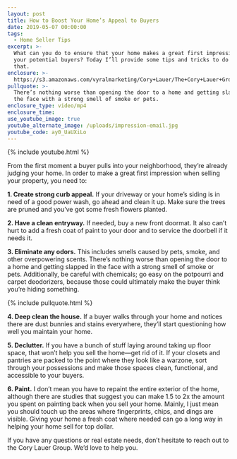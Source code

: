 ```yaml
---
layout: post
title: How to Boost Your Home’s Appeal to Buyers
date: 2019-05-07 00:00:00
tags:
  - Home Seller Tips
excerpt: >-
  What can you do to ensure that your home makes a great first impression on
  your potential buyers? Today I’ll provide some tips and tricks to do just
  that.
enclosure: >-
  https://s3.amazonaws.com/vyralmarketing/Cory+Lauer/The+Cory+Lauer+Group-+How+to+Boost+Your+Homes+Appeal+to+Buyers.mp4
pullquote: >-
  There’s nothing worse than opening the door to a home and getting slapped in
  the face with a strong smell of smoke or pets.
enclosure_type: video/mp4
enclosure_time:
use_youtube_image: true
youtube_alternate_image: /uploads/impression-email.jpg
youtube_code: ay0_UaUXiLo
---
```


{% include youtube.html %}

From the first moment a buyer pulls into your neighborhood, they’re already judging your home. In order to make a great first impression when selling your property, you need to:

**1\. Create strong curb appeal.** If your driveway or your home’s siding is in need of a good power wash, go ahead and clean it up. Make sure the trees are pruned and you’ve got some fresh flowers planted.&nbsp;

**2\. Have a clean entryway.** If needed, buy a new front doormat. It also can’t hurt to add a fresh coat of paint to your door and to service the doorbell if it needs it.&nbsp;

**3\. Eliminate any odors.** This includes smells caused by pets, smoke, and other overpowering scents. There’s nothing worse than opening the door to a home and getting slapped in the face with a strong smell of smoke or pets. Additionally, be careful with chemicals; go easy on the potpourri and carpet deodorizers, because those could ultimately make the buyer think you’re hiding something.

{% include pullquote.html %}

**4\. Deep clean the house.** If a buyer walks through your home and notices there are dust bunnies and stains everywhere, they’ll start questioning how well you maintain your home.

**5\. Declutter.** If you have a bunch of stuff laying around taking up floor space, that won’t help you sell the home—get rid of it. If your closets and pantries are packed to the point where they look like a warzone, sort through your possessions and make those spaces clean, functional, and accessible to your buyers.

**6\. Paint.** I don’t mean you have to repaint the entire exterior of the home, although there are studies that suggest you can make 1.5 to 2x the amount you spent on painting back when you sell your home. Mainly, I just mean you should touch up the areas where fingerprints, chips, and dings are visible. Giving your home a fresh coat where needed can go a long way in helping your home sell for top dollar.

If you have any questions or real estate needs, don’t hesitate to reach out to the Cory Lauer Group. We’d love to help you.